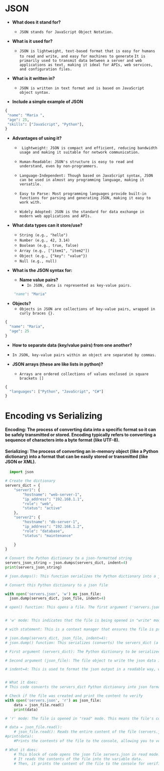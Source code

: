 # JSON

* **What does it stand for?**
  * `JSON stands for JavaScript Object Notation. `


* **What is it used for?**
  *  `JSON is lightweight, text-based format that is easy for humans to read and write, and easy for machines to generate`
      `It is primarily used to transmit data between a server and web applications as text, making it ideal for APIs, web services, and configuration files.`
  

* **What is it written in?**
  *   `JSON is written in text format and is based on JavaScript object syntax.`


* **Include a simple example of JSON**
```python
{
 "name": "Maria ",
 "age": 25,
 "skills": ["JavaScript", "Python"],
}
```


* **Advantages of using it?**
  *  ` Lightweight: JSON is compact and efficient, reducing bandwidth usage and making it suitable for network communication.`
  
  * `Human-Readable: JSON's structure is easy to read and understand, even by non-programmers.`

  * `Language-Independent: Though based on JavaScript syntax, JSON can be used in almost any programming language, making it versatile.` 
  * `Easy to Parse: Most programming languages provide built-in functions for parsing and generating JSON, making it easy to work with.`
  * `Widely Adopted: JSON is the standard for data exchange in modern web applications and APIs.`

* **What data types can it store/use?**
  * `String (e.g., "hello")`
  * `Number (e.g., 42, 3.14)`
  * `Boolean (e.g., true, false)`
  * `Array (e.g., ["item1", "item2"])`
  * `Object (e.g., {"key": "value"})`
  * `Null (e.g., null)`


* **What is the JSON syntax for:**
  * **Name value pairs?**
     *   `In JSON, data is represented as key-value pairs.`
```python
    "name": "Maria"
```
    
  * **Objects?**
    *  `Objects in JSON are collections of key-value pairs, wrapped in curly braces {}.`
```python
{
  "name": "Maria",
  "age": 25
}
```
  * **How to separate data (key/value pairs) from one another?**
  * `In JSON, key-value pairs within an object are separated by commas.`

  * **JSON arrays (these are like lists in python)?**
    *  `Arrays are ordered collections of values enclosed in square brackets []`
```python
{
  "languages": ["Python", "JavaScript", "C#"]
}

```

# Encoding vs Serializing

#### Encoding: The process of converting data into a specific format so it can be safely transmitted or stored. Encoding typically refers to converting a sequence of characters into a byte format (like UTF-8).

#### Serializing: The process of converting an in-memory object (like a Python dictionary) into a format that can be easily stored or transmitted (like JSON or XML).

```python
  import json

# Create the dictionary
servers_dict = {
    "server1": {
        "hostname": "web-server-1",
        "ip_address": "192.168.1.1",
        "role": "web",
        "status": "active"
    },
    "server2": {
        "hostname": "db-server-1",
        "ip_address": "192.168.1.2",
        "role": "database",
        "status": "maintenance"
        
    }
}

# Convert the Python dictionary to a json-formatted string
servers_json_string = json.dumps(servers_dict, indent=4)
print(servers_json_string)

# json.dumps(): This function serializes the Python dictionary into a json-formatted string. The optional parameter indent=4 makes the output more readable (pretty-printing).

```

```python
# Convert this Python dictionary to a json file

with open('servers.json', 'w') as json_file:
  json.dump(servers_dict, json_file, indent=4)

# open() function: This opens a file. The first argument ('servers.json') specifies the name of the file to open. If the file does not exist, Python will create it.


# 'w' mode: This indicates that the file is being opened in "write" mode. If the file already exists, it will be overwritten. If it doesn't exist, it will be created.

# with statement: This is a context manager that ensures the file is properly closed after the code block inside the with is executed, even if an error occurs.

# json.dump(servers_dict, json_file, indent=4):
# json.dump() function: This serializes (converts) the servers_dict (a Python dictionary) into json format and writes it to the open file (json_file).

# First argument (servers_dict): The Python dictionary to be serialized.

# Second argument (json_file): The file object to write the json data into.

# indent=4: This is used to format the json output in a readable way, with each level of nesting indented by 4 spaces. Without this, the json output would appear on a single line (compact form).


# What it does:
# This code converts the servers_dict Python dictionary into json format and saves it as a file called servers.json. The indent=4 ensures that the json file is human-readable with proper indentation.
```

```python
# Check if the file was created and print the content to verify
with open('servers.json', 'r') as json_file:
    data = json_file.read()
    print(data)

# 'r' mode: The file is opened in "read" mode. This means the file's contents will be read but not modified. If the file does not exist, Python will raise an error.

# data = json_file.read():
    # json_file.read(): Reads the entire content of the file (servers.json) and returns it as a single string. This content is then stored in the variable data.
#print(data):
    #Prints the contents of the file to the console, allowing you to verify that the data in the json file is correct and matches the original dictionary (servers_dict) that was written to the file.

# What it does:
    # This block of code opens the json file servers.json in read mode.
    # It reads the contents of the file into the variable data.
    # Then, it prints the content of the file to the console for verification.
```